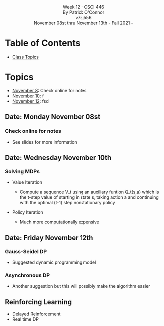 <p align="center">
    Week 12 - CSCI 446 <br/>
    By Patrick O'Connor <br/>
    v75j556 <br/>
    November 08st thru November 13th - Fall 2021 - <br/>
</p>

# Table of Contents
- [ Class Topics](#topics)

<a name="topics"></a>

# Topics

- [November 8](#nov08): Check online for notes
- [November 10](#nov10): f
- [November 12](#nov12): fsd

## Date: Monday November 08st <a name="nov08"></a>

### Check online for notes

- See slides for more information

## Date: Wednesday November 10th <a name="nov10"></a>

### Solving MDPs

- Value Iteration
  - Compute a sequence V_t using an auxiliary funtion Q_t(s,a) which is the t-step value of starting in state s, taking action a and continuing with the optimal (t-1) step nonstationary policy

- Policy Iteration
  - Much more computationally expensive

## Date: Friday November 12th <a name="nov12"></a>

### Gauss-Seidel DP

- Suggested dynamic programming model

### Asynchronous DP

- Another suggestion but this will possibly make the algorithm easier

## Reinforcing Learning

- Delayed Reinforcement
- Real time DP
